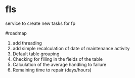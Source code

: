 # fls
service to create new tasks for fp


#roadmap

1. add threading
2. add simple recalculation of date of maintenance activity
3. Default table grouping
4. Checking for filling in the fields of the table
5. Calculation of the average handling to failure
6. Remaining time to repair (days/hours)
